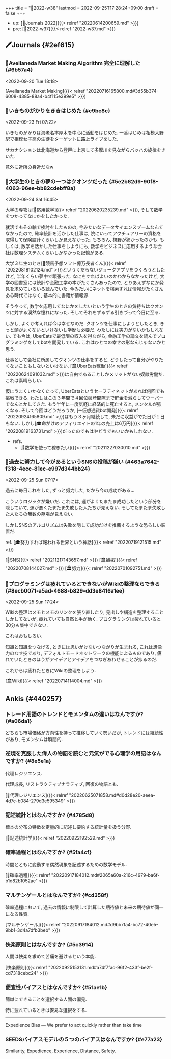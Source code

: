 +++
title = "📓2022-w38"
lastmod = 2022-09-25T17:28:24+09:00
draft = false
+++

-   up: [📅Journals 2022]({{< relref "20220614200659.md" >}})
-   pre: [📓2022-w37]({{< relref "2022-w37.md" >}})


## 🖊Journals {#2ef615}


### 💭Avellaneda Market Making Algorithm 完全に理解した {#6b57a4}

<span class="timestamp-wrapper"><span class="timestamp">&lt;2022-09-20 Tue 18:18&gt;</span></span>

[Avellaneda Market Making]({{< relref "20220716165800.md#3d55b374-6008-4385-88a4-b4f115e399e5" >}})


### 💭いきものがかりをききはじめた {#c9bc8c}

<span class="timestamp-wrapper"><span class="timestamp">&lt;2022-09-23 Fri 07:22&gt;</span></span>

いきものがかりは海老名本厚木を中心に活動をはじめた. 一番はじめは相模大野駅で相模女子高の生徒をターゲットに路上ライブをした.

サカナクションは北海道から登戸に上京して多摩川を見ながらバッハの旋律をきいた.

意外に近所の身近だなw


### 💭大学生のときの夢の一つはクオンツだった {#5e2b62d9-90f8-4063-96ee-bb82cdebff8a}

<span class="timestamp-wrapper"><span class="timestamp">&lt;2022-09-24 Sat 16:45&gt;</span></span>

大学の専攻は[📝応用数学]({{< relref "20220620235239.md" >}}), そして数学をつかってなにかをしたかった.

就活でもその軸で検討をしたものの, 今みたいなデータサイエンスブームなんてなかったので, 確率統計を活かした仕事は, 院にいってアクチュアリーの資格を取得して保険設計くらいしか見えなかった. もちろん, 視野が狭かったのかも. もしくは, 数学を活かした仕事をしようにも, 数学をビジネスに応用するような会社は数理システムくらいしかなかった記憶がある.

大学３年生のとき[🔖競馬予想ソフト億万長者くん]({{< relref "20220818102124.md" >}})というくだらないジョークアプリをつくろうとしたけど, 半年くらい夢中で頑張った. なにをすればよいのかわからなかったけど, 大学の図書室には統計や金融工学の本がたくさんあったので, とりあえずなにか発見を求めていろいろ読んでいた. 今みたいにネットを検索すれば情報がたくさんある時代ではなく, 基本的に書籍が情報源.

そうやって, 数学を応用してなにかをしたいという学生のときの気持ちはクオンツに対する漠然な憧れになった. そしてそれをずるずる引きづって今日に至る.

しかし, よくか考えれば今は幸せなのだ. クオンツを仕事にしようとしたとき, きっと頭がよくないといけないし学歴も必要だ. わたしには実力がないかもしれない. でも今は, UberEatsで最低限の収入を得ながら, 金融工学の論文を読んでプログラミングをしてbotを開発している. これはひとつの幸せの形なんじゃないかと思う.

仕事として会社に所属してクオンツの仕事をすると, どうしたって自分がやりたくないこともしないといけない. [🏛UberEats稼働]({{< relref "20220624091032.md" >}})は自由であることしかメリットがない奴隷労働だ. これは素晴らしい.

仮にうまくいかなくたって, UberEatsというセーフティネットがあれば何回でも挑戦できる. わたしはこの３年間で４回位破産間際まで貯金を減らしてウーバーでなんとかしてきた. もう半年に一度気軽に経済的に死亡すると, メンタルが強くなる. そして今回はどうだろうか, [✏仮想通貨bot開発]({{< relref "20220924165809.md" >}})はもう３ヶ月継続して, 未だに収益がでた日が１日もない. しかし[🎓命がけのアフィリエイトの1年の売上は6万円]({{< relref "20220819163731.md" >}})だったのでもはやどうでもいいかもしれない.

-   refs.
    -   [🦊数学を使って稼ぎたい]({{< relref "20211227030010.md" >}})


### 💭過去に努力して今があるというSNSの投稿が嫌い {#463a7642-f318-4ecc-81ec-e997d344bb24}

<span class="timestamp-wrapper"><span class="timestamp">&lt;2022-09-25 Sun 07:17&gt;</span></span>

過去に毎日これをした, ずっと努力した, だから今の成功がある...

こういうロジックが嫌いだ. これには, 運がよくたまたま成功したという部分を隠していて, 運が悪くたまたま失敗した人たちが見えない. そしてたまたま失敗した人たちの無数の墓場が見えない.

しかしSNSのアルゴリズムは失敗を隠して成功だけを推薦するような恐ろしい装置だ.

ref. [🎓努力すれば報われる世界という神話]({{< relref "20220719121515.md" >}})

[🔖SNS]({{< relref "20211217143657.md" >}}) [🏛嫉妬]({{< relref "20220708144027.md" >}}) [🏛努力]({{< relref "20220701092751.md" >}})


### 💭プログラミングは疲れているとできないがWikiの整理ならできる {#8ecb0071-a5ad-4688-b829-dd3e8416a1ee}

<span class="timestamp-wrapper"><span class="timestamp">&lt;2022-09-25 Sun 17:24&gt;</span></span>

Wikiの整理はメモとメモのリンクを張り直したり, 見出しや構造を整理することしかしてないが, 疲れていても自然と手が動く. プログラミングは疲れていると30分も集中できない.

これはおもしろい.

知識と知識をつなげる, ときには思いがけないつながりが生まれる, これは想像力のなす技であり, デフォルトモードネットワークの機能によるものであり, 疲れていたときのほうがアイデアとアイデアをつなぎあわせることが捗るのだ.

これからは疲れたときにWikiの整理をしよう.

[🏛Wiki]({{< relref "20220714114004.md" >}})


## Ankis {#440257}


### トレード用語のトレンドとモメンタムの違いはなんですか? {#a06da1}

どちらも市場価格が方向性を持って推移していく勢いだが, トレンドには継続性があり, モメンタムは瞬間的.


### 逆境を克服した偉人の物語を読むと元気がでる心理学の用語はなんですか? {#8e5e1a}

代理レジリエンス.

代理成長, リストラクティブナラティブ, 回復の物語とも.

[📝代理レジリエンス]({{< relref "20220625071858.md#d0d28e20-aeea-4d7c-b084-279d3e595349" >}})


### 記述統計とはなんですか? {#4785d8}

標本の分布の特徴を定量的に記述し要約する統計量を扱う分野.

[📝記述統計学]({{< relref "20220922192529.md" >}})


### 確率過程とはなんですか? {#5fa4cf}

時間とともに変動する偶然現象を記述するための数学モデル.

[📝確率過程]({{< relref "20220917184012.md#2065a60a-216c-4979-ba6f-b1d82b1052ae" >}})


### マルチンゲールとはなんですか? {#cd358f}

確率過程において, 過去の情報に制限して計算した期待値と未来の期待値が同一になる性質.

[マルチンゲール]({{< relref "20220917184012.md#d9bb7fa4-bc72-40e5-9bb1-3d4a7dfb3beb" >}})


### 快楽原則とはなんですか? {#5c3914}

人間は快楽を求めて苦痛を避けるという本能.

[快楽原則]({{< relref "20220925153131.md#a74f7fac-96f2-433f-be2f-cd7318cebc24" >}})


### 便宜性バイアスとはなんですか? {#51ae1b}

簡単にできることを選択する人間の偏見.

特に疲れているときは安易な選択をする.

---

Expedience Bias — We prefer to act quickly rather than take time


### SEEDSバイアスモデルの５つのバイアスはなんですか? {#e77a23}

Similarity, Expedience, Experience, Distance, Safety.
